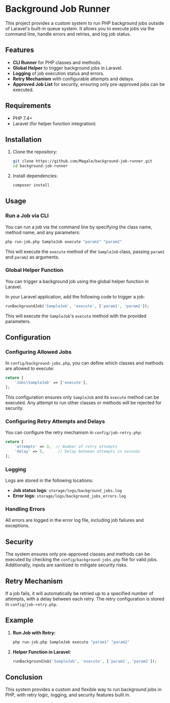 
# Background Job Runner

This project provides a custom system to run PHP background jobs outside of Laravel's built-in queue system. It allows you to execute jobs via the command line, handle errors and retries, and log job status.

## Features

- **CLI Runner** for PHP classes and methods.
- **Global Helper** to trigger background jobs in Laravel.
- **Logging** of job execution status and errors.
- **Retry Mechanism** with configurable attempts and delays.
- **Approved Job List** for security, ensuring only pre-approved jobs can be executed.

## Requirements

- PHP 7.4+ 
- Laravel (for helper function integration)

## Installation

1. Clone the repository:
   ```bash
   git clone https://github.com/Magale/background-job-runner.git
   cd background-job-runner
   ```
2. Install dependencies:
   ```bash
   composer install
   ```

## Usage

### Run a Job via CLI

You can run a job via the command line by specifying the class name, method name, and any parameters:

```bash
php run-job.php SampleJob execute "param1" "param2"
```

This will execute the `execute` method of the `SampleJob` class, passing `param1` and `param2` as arguments.

### Global Helper Function

You can trigger a background job using the global helper function in Laravel.

In your Laravel application, add the following code to trigger a job:

```php
runBackgroundJob('SampleJob', 'execute', ['param1', 'param2']);
```

This will execute the `SampleJob`'s `execute` method with the provided parameters.

## Configuration

### Configuring Allowed Jobs

In `config/background-jobs.php`, you can define which classes and methods are allowed to execute:

```php
return [
    'Jobs\SampleJob' => ['execute'],
];
```

This configuration ensures only `SampleJob` and its `execute` method can be executed. Any attempt to run other classes or methods will be rejected for security.

### Configuring Retry Attempts and Delays

You can configure the retry mechanism in `config/job-retry.php`:

```php
return [
    'attempts' => 3,  // Number of retry attempts
    'delay' => 5,      // Delay between attempts in seconds
];
```

### Logging

Logs are stored in the following locations:

- **Job status logs**: `storage/logs/background_jobs.log`
- **Error logs**: `storage/logs/background_jobs_errors.log`

### Handling Errors

All errors are logged in the error log file, including job failures and exceptions.

## Security

The system ensures only pre-approved classes and methods can be executed by checking the `config/background-jobs.php` file for valid jobs. Additionally, inputs are sanitized to mitigate security risks.

## Retry Mechanism

If a job fails, it will automatically be retried up to a specified number of attempts, with a delay between each retry. The retry configuration is stored in `config/job-retry.php`.

## Example

1. **Run Job with Retry:**
   ```bash
   php run-job.php SampleJob execute "param1" "param2"
   ```

2. **Helper Function in Laravel:**
   ```php
   runBackgroundJob('SampleJob', 'execute', ['param1', 'param2']);
   ```

## Conclusion

This system provides a custom and flexible way to run background jobs in PHP, with retry logic, logging, and security features built in.
